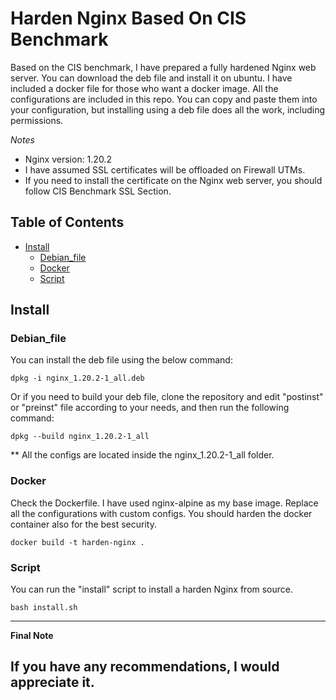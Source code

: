 # Harden Nginx Based On CIS Benchmark

Based on the CIS benchmark, I have prepared a fully hardened Nginx web server.
You can download the deb file and install it on ubuntu. I have included a docker file for those who want a docker image. All the configurations are included in this repo. You can copy and paste them into your configuration, but installing using a deb file does all the work, including permissions.

*Notes*
* Nginx version: 1.20.2
* I have assumed SSL certificates will be offloaded on Firewall UTMs.
* If you need to install the certificate on the Nginx web server, you should follow CIS Benchmark SSL Section.

## Table of Contents

* [Install](#install)
  * [Debian_file](#debian_file)
  * [Docker](#docker)
  * [Script](#script)
  
## Install

### Debian_file

You can install the deb file using the below command:

```
dpkg -i nginx_1.20.2-1_all.deb
```
Or if you need to build your deb file, clone the repository and edit "postinst" or "preinst" file according to your needs, and then run the following command:

```
dpkg --build nginx_1.20.2-1_all
```

** All the configs are located inside the nginx_1.20.2-1_all folder.


### Docker

Check the Dockerfile. I have used nginx-alpine as my base image. Replace all the configurations with custom configs. You should harden the docker container also for the best security. 

```
docker build -t harden-nginx .
```


### Script

You can run the "install" script to install a harden Nginx from source. 

```
bash install.sh
```

---
**Final Note**

If you have any recommendations, I would appreciate it. 
---
